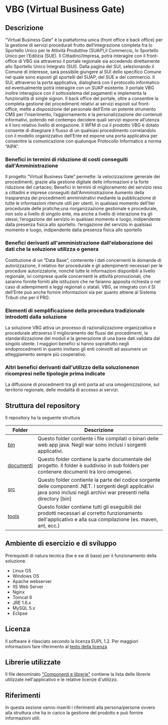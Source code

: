 # VBG (Virtual Business Gate) #

## Descrizione ##
"Virtual Business Gate" è la piattaforma unica (front office e back office) per la gestione di servizi procedurali frutto
dell’integrazione completa fra lo Sportello Unico per le Attività Produttive (SUAP),il Commercio, lo Sportello Unico per l’Edilizia
(SUE). Il Cittadino/Impresa, potrà interagire con il front- office di VBG sia attraverso il portale regionale sia accedendo
direttamente allo Sportello Unico Integrato (SUI). Dalla pagina del SUI, selezionando il Comune di interesse, sarà possibile
giungere al SUI dello specifico Comune nel quale sono esposti gli sportelli del SUAP, del SUE e del commercio. Il SUI, attraverso
la porta applicativa, dialogherà con il protocollo informatico ed eventualmente potrà interagire con un SUAP esistente. Il portale
VBG inoltre interagisce con il sottosistema del pagamenti e implementa la funzionalità di single signon.
Il back office del portale, oltre a consentire la completa gestione dei procedimenti relativi ai servizi esposti sul front-office, mette a disposizione del personale dell’Ente un potente strumento CMS per l’inserimento, l’aggiornamento e la personalizzazione
dei contenuti informativi, potendo nel contempo decidere quali servizi esporre all’utenza e il loro relativo livello di erogazione.
Il WFM di cui il prodotto VBG è dotato consente di disegnare il flusso di un qualsiasi procedimento correlandolo con il modello
organizzativo dell’Ente ed espone una porta applicativa per consentire la comunicazione con qualunque Protocollo Informatico a
norma “AIPA”.

### Benefici in termini di riduzione di costi conseguiti dall'Amministrazione ###
Il progetto “Virtual Business Gate” permette:
la velocizzazione generale dei procedimenti, grazie alla gestione digitale delle informazioni e la forte riduzione del cartaceo;
Benefici in termini di miglioramento del servizio reso a cittadini e imprese conseguiti dall'Amministrazione
Aumento della trasparenza dei procedimenti amministrativi mediante la pubblicazione di tutte le informazioni ritenute utili per
utenti, in qualsiasi momento dell’iter procedurale delle pratiche;una riorganizzazione gestionale e procedurale, non solo a livello
di singolo ente, ma anche a livello di interazione tra gli stessi; l’erogazione del servizio in qualsiasi momento e luogo,
indipendente dalla presenza fisica allo sportello.
l’erogazione del servizio in qualsiasi momento e luogo, indipendente dalla presenza fisica allo sportello
### Benefici derivanti all'amministrazione dall'elaborazione dei dati che la soluzione utilizza o genera ###
Costituzione di un “Data Base”, contenente i dati concernenti le domande di autorizzazione, il relativo iter procedurale e gli
adempimenti necessari per le procedure autorizzatorie, nonché tutte le informazioni disponibili a livello regionale, ivi comprese
quelle concernenti le attività promozionali, che saranno fornite forniti alle istituzioni che ne faranno apposita richiesta o nel caso
di adempimenti a leggi regionali o statali.
VBG, se integrato con il SI dell’Ente può anche fornire informazioni sia per quanto attiene al Sistema Tributi che per il PRG.
### Elementi di semplificazione della procedura tradizionale introdotti dalla soluzione ###
La soluzione VBG attiva un processo di razionalizzazione organizzativa e procedurale attraverso il miglioramento dei flussi dei
procedimenti, la standardizzazione dei moduli e la generazione di una base dati validata dal singolo utente. I maggiori benefici si
hanno soprattutto negli endoprocedmenti in quanto invitano gli enti coinvolti ad assumere un atteggiamento sempre più
cooperativo.
### Altri benefici derivanti dall'utilizzo della soluzionenon ricompresi nelle tipologie prima indicate ###
La diffusione di procedmenti tra gli enti porta ad una omogenizzazione, sul territorio regionale, delle modalità di accesso ai
servizi.


## Struttura del repository ##
Il repository ha la seguente struttura

Folder   |  Descrizione
---------|-------------
[bin](./bin)|Questo folder contiente i file compilati o binari delle web app java. Negli war sono inclusi i sorgenti applicativi. 
[documenti](./documenti)|Questo folder contiene la parte documentale del progetto. Il folder è suddiviso in sub folders per contenere documenti tra loro omogenei. 
[src](./src)|Questo folder contiente la parte del codice sorgente delle componenti .NET. I sorgenti degli applicativi java sono inclusi negli archivi war presenti nella directory [bin] 
[tools](./tools)|Questo folder contiene tutti gli eseguibili dei prodotti necessari al corretto funzionamento dell'applicativo e alla sua compilazione (es. maven, ant, ecc.)


## Ambiente di esercizio e di sviluppo ##
Prerequisiti di natura tecnica (hw e sw di base) per il funzionamento della soluzione.
+ Linux OS
+ Windows OS
+ Apache webserver
+ IIS Web Server
+ Nginx 
+ Tomcat 6
+ JRE 1.6.x
+ MySQL 5.x
+ Eclipse

## Licenza ##
Il software è rilasciato secondo la licenza EUPL 1.2. Per maggiori informazioni fare riferimento al [testo della licenza](https://joinup.ec.europa.eu/sites/default/files/custom-page/attachment/eupl_v1.2_it.pdf)

## Librerie utilizzate ##
Il file denominato ["Componenti e librerie"](./Componenti-e-librerie.xlsx) contiene la lista delle librerie utilizzate nell'applicativo e le relative licenze d'utilizzo.

## Riferimenti ## 
In questa sezione vanno inseriti i riferimenti alla persona/persone ovvero alla struttura che ha in carico la gestione del prodotto e può fornire informazioni utili. 
